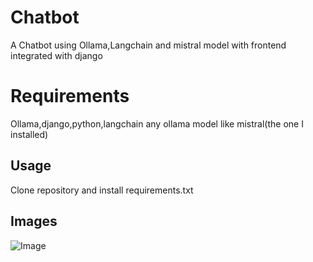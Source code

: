 # Chatbot
A Chatbot using Ollama,Langchain and mistral model with frontend integrated with django

# Requirements

Ollama,django,python,langchain
any ollama model like mistral(the one I installed)

## Usage
Clone repository and install requirements.txt



## Images

![Image](https://github.com/user-attachments/assets/9de5abdc-af11-47b2-8be2-1a210e26778a)
